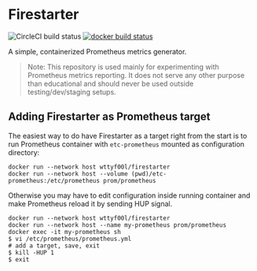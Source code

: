 # Firestarter
![CircleCI build status](https://img.shields.io/circleci/build/github/wtty-fool/firestarter)
[![docker build status](https://img.shields.io/docker/cloud/build/wttyf00l/firestarter)](https://hub.docker.com/r/wttyf00l/firestarter)

A simple, containerized Prometheus metrics generator.

> Note: This repository is used mainly for experimenting with Prometheus metrics
reporting. It does not serve any other purpose than educational and should
never be used outside testing/dev/staging setups.

## Adding Firestarter as Prometheus target
The easiest way to do have Firestarter as a target right from the start is to run Prometheus container with `etc-prometheus` mounted as configuration directory:
```
docker run --network host wttyf00l/firestarter
docker run --network host --volume (pwd)/etc-prometheus:/etc/prometheus prom/prometheus
```

Otherwise you may have to edit configuration inside running container and make Prometheus reload it by sending HUP signal.
```
docker run --network host wttyf00l/firestarter
docker run --network host --name my-prometheus prom/prometheus
docker exec -it my-prometheus sh
$ vi /etc/prometheus/prometheus.yml
# add a target, save, exit
$ kill -HUP 1
$ exit
```

